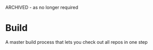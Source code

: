 ARCHIVED - as no longer required


# Build
A master build process that lets you check out all repos in one step
